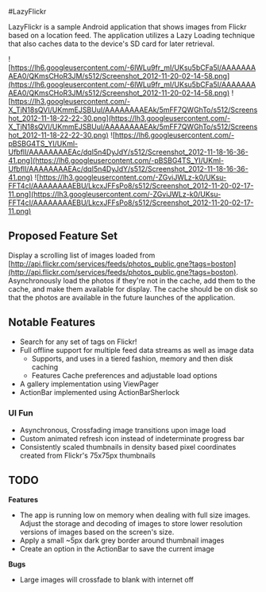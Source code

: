 #LazyFlickr

LazyFlickr is a sample Android application that shows images from Flickr based on a location feed.  The application utilizes a Lazy Loading technique that also caches data to the device's SD card for later retrieval.

![https://lh6.googleusercontent.com/-6lWLu9fr_mI/UKsu5bCFa5I/AAAAAAAAEA0/QKmsCHoR3JM/s512/Screenshot_2012-11-20-02-14-58.png](https://lh6.googleusercontent.com/-6lWLu9fr_mI/UKsu5bCFa5I/AAAAAAAAEA0/QKmsCHoR3JM/s512/Screenshot_2012-11-20-02-14-58.png)
![https://lh3.googleusercontent.com/-X_TjN18sQVI/UKmmEJSBUuI/AAAAAAAAEAk/5mFF7QWGhTo/s512/Screenshot_2012-11-18-22-22-30.png](https://lh3.googleusercontent.com/-X_TjN18sQVI/UKmmEJSBUuI/AAAAAAAAEAk/5mFF7QWGhTo/s512/Screenshot_2012-11-18-22-22-30.png)
![https://lh6.googleusercontent.com/-pBSBG4TS_YI/UKml-UfbflI/AAAAAAAAEAc/dqI5n4DyJdY/s512/Screenshot_2012-11-18-16-36-41.png](https://lh6.googleusercontent.com/-pBSBG4TS_YI/UKml-UfbflI/AAAAAAAAEAc/dqI5n4DyJdY/s512/Screenshot_2012-11-18-16-36-41.png)
![https://lh3.googleusercontent.com/-ZGviJWLz-k0/UKsu-FFT4cI/AAAAAAAAEBU/LkcxJFFsPo8/s512/Screenshot_2012-11-20-02-17-11.png](https://lh3.googleusercontent.com/-ZGviJWLz-k0/UKsu-FFT4cI/AAAAAAAAEBU/LkcxJFFsPo8/s512/Screenshot_2012-11-20-02-17-11.png)

## Proposed Feature Set

Display a scrolling list of images loaded from [http://api.flickr.com/services/feeds/photos_public.gne?tags=boston](http://api.flickr.com/services/feeds/photos_public.gne?tags=boston).  Asynchronously load the photos if they're not in the cache, add them to the cache, and make them available for display.  The cache should be on disk so that the photos are available in the future launches of the application.

## Notable Features

 - Search for any set of tags on Flickr!
 - Full offline support for multiple feed data streams as well as image data
    - Supports, and uses in a tiered fashion, memory and then disk caching
    - Features Cache preferences and adjustable load options
 - A gallery implementation using ViewPager
 - ActionBar implemented using ActionBarSherlock 

### UI Fun

 - Asynchronous, Crossfading image transitions upon image load
 - Custom animated refresh icon instead of indeterminate progress bar
 - Consistently scaled thumbnails in density based pixel coordinates created from Flickr's 75x75px thumbnails

## TODO

**Features**  

 - The app is running low on memory when dealing with full size images.  Adjust the storage and decoding of images to store lower resolution versions of images based on the screen's size.
 - Apply a small ~5px dark grey border around thumbnail images
 - Create an option in the ActionBar to save the current image

**Bugs**  

 - Large images will crossfade to blank with internet off